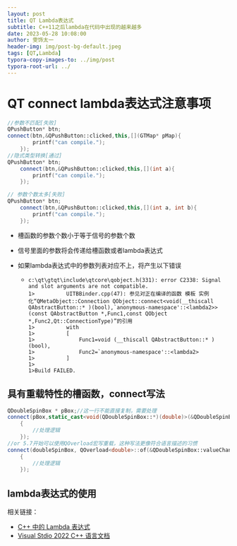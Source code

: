 ```yaml
---
layout: post
title: QT Lambda表达式
subtitle: C++11之后lambda在代码中出现的越来越多
date: 2023-05-28 10:08:00
author: 雯饰太一
header-img: img/post-bg-default.jpeg
tags: [QT,Lambda]
typora-copy-images-to: ../img/post
typora-root-url: ../
---
```


# QT connect lambda表达式注意事项

```cpp
//参数不匹配[失败]
QPushButton* btn;
connect(btn,&QPushButton::clicked,this,[](GTMap* pMap){
		printf("can compile.");
	});
//隐式类型转换[通过]
QPushButton* btn;
	connect(btn,&QPushButton::clicked,this,[](int a){
		printf("can compile.");
	});

// 参数个数太多[失败]
QPushButton* btn;
	connect(btn,&QPushButton::clicked,this,[](int a, int b){
		printf("can compile.");
	});
```

- 槽函数的参数个数小于等于信号的参数个数

- 信号里面的参数将会传递给槽函数或者lambda表达式

- 如果lambda表达式中的参数列表对应不上，将产生以下错误

  - ```
    c:\qt\gtqt\include\qtcore\qobject.h(331): error C2338: Signal and slot arguments are not compatible.
    1>          UITBBinder.cpp(47): 参见对正在编译的函数 模板 实例化“QMetaObject::Connection QObject::connect<void(__thiscall QAbstractButton::* )(bool),`anonymous-namespace'::<lambda2>>(const QAbstractButton *,Func1,const QObject *,Func2,Qt::ConnectionType)”的引用
    1>          with
    1>          [
    1>              Func1=void (__thiscall QAbstractButton::* )(bool),
    1>              Func2=`anonymous-namespace'::<lambda2>
    1>          ]
    1>
    1>Build FAILED.
    ```

## 具有重载特性的槽函数，connect写法

```cpp
QDoubleSpinBox * pBox;//这一行不能直接复制，需要处理
connect(pBox,static_cast<void(QDoubleSpinBox::*)(double)>(&QDoubleSpinBox::valueChanged),this,[=](double value)
    {
		//处理逻辑
	});
//or 5.7开始可以使用QOverload宏写重载，这种写法更像符合语言描述的习惯
connect(doubleSpinBox, QOverload<double>::of(&QDoubleSpinBox::valueChanged),[=](double d)
    { 
    	//处理逻辑    
    });
```



## lambda表达式的使用

相关链接：

- [C++ 中的 Lambda 表达式](https://learn.microsoft.com/zh-cn/cpp/cpp/lambda-expressions-in-cpp?view=msvc-170)
- [Visual Stdio 2022 C++ 语言文档](https://learn.microsoft.com/zh-cn/cpp/cpp/?view=msvc-170)